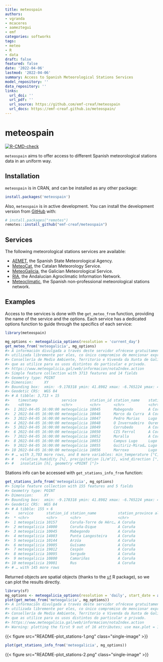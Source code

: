 ```yaml
---
title: meteospain
authors:
- vgranda
- mcaceres
- aameztegui
- emf
categories: softworks
tags:
- meteo
- R
- data
draft: false
featured: false
date: '2022-04-06'
lastmod: '2022-04-06'
summary: Access to Spanish Meteorological Stations Services
model_repository: ''
data_repository: ''
links:
  url_doi: ''
  url_pdf: ''
  url_source: https://github.com/emf-creaf/meteospain
  url_docs: https://emf-creaf.github.io/meteospain/
---
```

# meteospain

[![R-CMD-check](https://github.com/emf-creaf/meteospain/workflows/R-CMD-check/badge.svg)](https://github.com/emf-creaf/meteospain/actions)

`meteospain` aims to offer access to different Spanish meteorological
stations data in an uniform way.

## Installation

`meteospain` is in CRAN, and can be installed as any other package:

``` r
install.packages('meteospain')
```

Also, `meteospain` is in active development. You can install the
development version from [GitHub](https://github.com/) with:

``` r
# install.packages("remotes")
remotes::install_github("emf-creaf/meteospain")
```

## Services

The following meteorological stations services are available:

-   [AEMET](https://www.aemet.es/en/portada), the Spanish State
    Meteorological Agency.
-   [MeteoCat](https://meteo.cat), the Catalan Meteorology Service.
-   [MeteoGalicia](https://www.meteogalicia.gal/web/inicio.action), the
    Galician Meteorological Service.
-   [RIA](https://www.juntadeandalucia.es/agriculturaypesca/ifapa/riaweb/web/),
    the Andalucian Agroclimatic Information Network.
-   [Meteoclimatic](https://www.meteoclimatic.net/), the Spanish
    non-professional meteorological stations network.

## Examples

Access to the services is done with the `get_meteo_from` function,
providing the name of the service and the options. Each service has a
dedicated options function to guide through the specifics of each
service:

``` r
library(meteospain)

mg_options <- meteogalicia_options(resolution = 'current_day')
get_meteo_from('meteogalicia', mg_options)
#> A información divulgada a través deste servidor ofrécese gratuitamente aos cidadáns para que poida ser 
#> utilizada libremente por eles, co único compromiso de mencionar expresamente a MeteoGalicia e á 
#> Consellería de Medio Ambiente, Territorio e Vivenda da Xunta de Galicia como fonte da mesma cada vez 
#> que as utilice para os usos distintos do particular e privado.
#> https://www.meteogalicia.gal/web/informacion/notaIndex.action
#> Simple feature collection with 3713 features and 14 fields
#> Geometry type: POINT
#> Dimension:     XY
#> Bounding box:  xmin: -9.178318 ymin: 41.8982 xmax: -6.765224 ymax: 43.734
#> Geodetic CRS:  WGS 84
#> # A tibble: 3,713 × 15
#>    timestamp           service      station_id station_name    station_province altitude temperature
#>    <dttm>              <chr>        <chr>      <chr>           <chr>                 [m]        [°C]
#>  1 2022-04-05 16:00:00 meteogalicia 10045      Mabegondo       A Coruña               94        17.4
#>  2 2022-04-05 16:00:00 meteogalicia 10046      Marco da Curra  A Coruña              651        11.2
#>  3 2022-04-05 16:00:00 meteogalicia 10047      Pedro Murias    Lugo                   51        11.5
#>  4 2022-04-05 16:00:00 meteogalicia 10048      O Invernadeiro  Ourense              1026        12.6
#>  5 2022-04-05 16:00:00 meteogalicia 10049      Corrubedo       A Coruña               30        20.6
#>  6 2022-04-05 16:00:00 meteogalicia 10050      CIS Ferrol      A Coruña               37        14.5
#>  7 2022-04-05 16:00:00 meteogalicia 10052      Muralla         A Coruña              661        12.6
#>  8 2022-04-05 16:00:00 meteogalicia 10053      Campus Lugo     Lugo                  400        14.5
#>  9 2022-04-05 16:00:00 meteogalicia 10055      Guitiriz-Mirad… Lugo                  684        11.0
#> 10 2022-04-05 16:00:00 meteogalicia 10056      Marroxo         Lugo                  645        15.3
#> # … with 3,703 more rows, and 8 more variables: min_temperature [°C], max_temperature [°C],
#> #   relative_humidity [%], precipitation [L/m^2], wind_direction [°], wind_speed [m/s],
#> #   insolation [h], geometry <POINT [°]>
```

Stations info can be accessed with `get_stations_info_from` function:

``` r
get_stations_info_from('meteogalicia', mg_options)
#> Simple feature collection with 155 features and 5 fields
#> Geometry type: POINT
#> Dimension:     XY
#> Bounding box:  xmin: -9.178318 ymin: 41.8982 xmax: -6.765224 ymax: 43.734
#> Geodetic CRS:  WGS 84
#> # A tibble: 155 × 6
#>    service      station_id station_name          station_province altitude             geometry
#>  * <chr>        <chr>      <chr>                 <chr>                 [m]          <POINT [°]>
#>  1 meteogalicia 10157      Coruña-Torre de Hérc… A Coruña               21 (-8.409202 43.38276)
#>  2 meteogalicia 14000      Coruña-Dique          A Coruña                5 (-8.374706 43.36506)
#>  3 meteogalicia 10045      Mabegondo             A Coruña               94 (-8.262225 43.24137)
#>  4 meteogalicia 14003      Punta Langosteira     A Coruña                5 (-8.531179 43.34723)
#>  5 meteogalicia 10144      Arzúa                 A Coruña              362  (-8.17469 42.93196)
#>  6 meteogalicia 19005      Guísamo               A Coruña              175 (-8.276487 43.30799)
#>  7 meteogalicia 19012      Cespón                A Coruña               59 (-8.854571 42.67466)
#>  8 meteogalicia 10095      Sergude               A Coruña              231 (-8.461246 42.82283)
#>  9 meteogalicia 10800      Camariñas             A Coruña                5 (-9.178318 43.12445)
#> 10 meteogalicia 19001      Rus                   A Coruña              134 (-8.685357 43.15616)
#> # … with 145 more rows
```

Returned objects are spatial objects (thanks to the
[`sf`](https://r-spatial.github.io/sf/) R package), so we can plot the
results directly.

``` r
library(sf)
mg_options <- meteogalicia_options(resolution = 'daily', start_date = as.Date('2021-04-25'))
plot(get_meteo_from('meteogalicia', mg_options))
#> A información divulgada a través deste servidor ofrécese gratuitamente aos cidadáns para que poida ser 
#> utilizada libremente por eles, co único compromiso de mencionar expresamente a MeteoGalicia e á 
#> Consellería de Medio Ambiente, Territorio e Vivenda da Xunta de Galicia como fonte da mesma cada vez 
#> que as utilice para os usos distintos do particular e privado.
#> https://www.meteogalicia.gal/web/informacion/notaIndex.action
#> Warning: plotting the first 9 out of 16 attributes; use max.plot = 16 to plot all
```

{{< figure src="README-plot_stations-1.png" class="single-image" >}}

``` r
plot(get_stations_info_from('meteogalicia', mg_options))
```

{{< figure src="README-plot_stations-2.png" class="single-image" >}}
